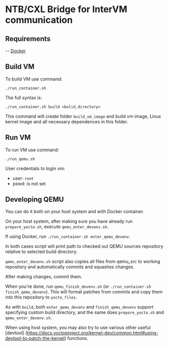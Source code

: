 # NTB/CXL Bridge for InterVM communication

## Requirements
-- [Docker](https://docs.docker.com/engine/install/)

## Build VM
To build VM use command:
```
./run_container.sh
```
The full syntax is:
```
./run_container.sh build <bulid_directory>
```

This command will create folder ```build_vm_image``` and build vm image, Linux kernel image and all necessary dependences in this folder.

## Run VM

To run VM use command:
```
./run_qemu.sh
```

User credentials to login vm:
- user: ```root```
- pswd: is not set

## Developing QEMU

You can do it both on your host system and with Docker container.

On your host system, after making sure you have already run `prepare_yocto.sh`,
execute `qemu_enter_devenv.sh`.

If using Docker, run `./run_container.sh enter_qemu_devenv`.

In both cases script will print path to checked out QEMU sources repository
relative to selected build directory.

`qemu_enter_devenv.sh` script also copies all files from qemu_src to working repository
and automatically commits and squashes changes.

After making changes, commit them.

When you're done, run `qemu_finish_devenv.sh` (or `./run_container.sh finish_qemu_devenv`).
This will format patches from commits and copy them into this repository to `yocto_files`.

As with `build`, both `enter_qemu_devenv` and `finish_qemu_devenv` support
specifying custom build directory,
and the same does `prepare_yocto.sh` and `qemu_enter_devenv.sh`.

When using host system, you may also try to use various other useful [devtool]
(https://docs.yoctoproject.org/kernel-dev/common.html#using-devtool-to-patch-the-kernel)
functions.
